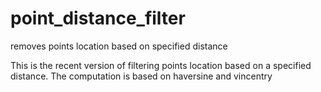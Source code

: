 # point_distance_filter
removes points location based on specified distance

This is the recent version of filtering points location based on a specified distance. The computation is based on haversine and vincentry
